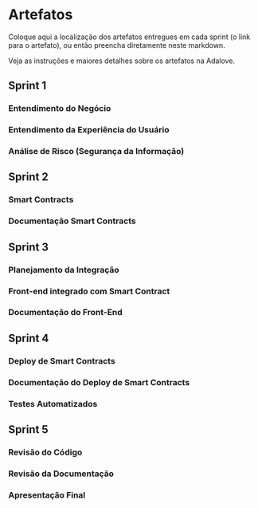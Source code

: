 # Artefatos

Coloque aqui a localização dos artefatos entregues em cada sprint (o link para o artefato), ou então preencha diretamente neste markdown.

Veja as instruções e maiores detalhes sobre os artefatos na Adalove.

## Sprint 1

### Entendimento do Negócio

### Entendimento da Experiência do Usuário

### Análise de Risco (Segurança da Informação)


## Sprint 2

### Smart Contracts

### Documentação Smart Contracts


## Sprint 3

### Planejamento da Integração

### Front-end integrado com Smart Contract

### Documentação do Front-End


## Sprint 4

### Deploy de Smart Contracts

### Documentação do Deploy de Smart Contracts

### Testes Automatizados


## Sprint 5

### Revisão do Código

### Revisão da Documentação

### Apresentação Final

